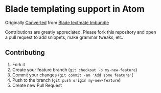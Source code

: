 # Blade templating support in Atom

Originally [Converted](http://atom.io/docs/latest/converting-a-text-mate-bundle) from [Blade textmate tmbundle](https://github.com/outofcontrol/Blade.tmbundle)

Contributions are greatly appreciated. Please fork this repository and open a
pull request to add snippets, make grammar tweaks, etc.

## Contributing

1. Fork it
2. Create your feature branch (`git checkout -b my-new-feature`)
3. Commit your changes (`git commit -am 'Add some feature'`)
4. Push to the branch (`git push origin my-new-feature`)
5. Create new Pull Request
